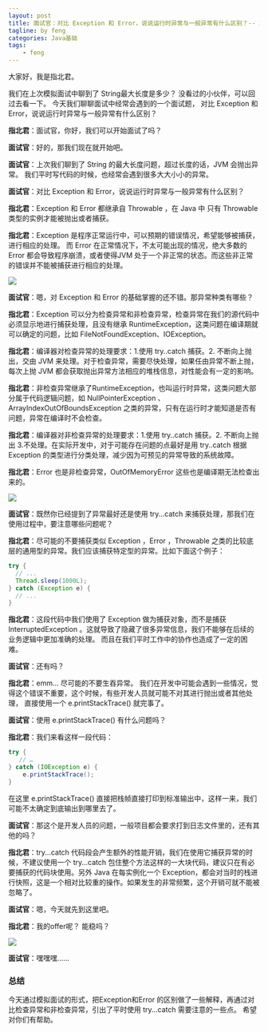 ```yaml
---
layout: post
title: 面试官：对比 Exception 和 Error，说说运行时异常与一般异常有什么区别？-- 20211110
tagline: by feng
categories: Java基础
tags: 
    - feng
---
```


大家好，我是指北君。

我们在上次模拟面试中聊到了 String最大长度是多少？ 没看过的小伙伴，可以回过去看一下。 今天我们聊聊面试中经常会遇到的一个面试题， 对比 Exception 和 Error，说说运行时异常与一般异常有什么区别？

**指北君**：面试官，你好，我们可以开始面试了吗？

**面试官**：好的，那我们现在就开始吧。
<!--more-->

**面试官**：上次我们聊到了 String 的最大长度问题，超过长度的话，JVM 会抛出异常。 我们平时写代码的时候，也经常会遇到很多大大小小的异常。

**面试官**：对比 Exception 和 Error，说说运行时异常与一般异常有什么区别？

**指北君**：Exception 和 Error 都继承自 Throwable ，在 Java 中 只有 Throwable 类型的实例才能被抛出或者捕获。

**指北君**：Exception 是程序正常运行中，可以预期的错误情况，希望能够被捕获，进行相应的处理。 而 Error 在正常情况下，不太可能出现的情况，绝大多数的 Error 都会导致程序崩溃，或者使得JVM 处于一个非正常的状态。而这些非正常的错误并不能被捕获进行相应的处理。

![](https://gitee.com/274904168/image-repo/raw/master/202111062220076.gif)

**面试官**：嗯，对 Exception 和 Error 的基础掌握的还不错。那异常种类有哪些？

**指北君**：Exception 可以分为检查异常和非检查异常，检查异常在我们的源代码中必须显示地进行捕获处理，且没有继承 RuntimeException，这类问题在编译期就可以确定的问题，比如 FileNotFoundException、IOException。

**指北君**：编译器对检查异常的处理要求：1.使用 try..catch 捕获。2. 不断向上抛出，交由 JVM 来处理。对于检查异常，需要尽快处理，如果任由异常不断上抛，每次上抛 JVM 都会获取抛出异常方法相应的堆栈信息，对性能会有一定的影响。 

**指北君**：非检查异常继承了RuntimeException，也叫运行时异常，这类问题大部分属于代码逻辑问题，如 NullPointerException 、ArrayIndexOutOfBoundsException 之类的异常，只有在运行时才能知道是否有问题，异常在编译时不会检查。

**指北君**：编译器对非检查异常的处理要求：1.使用 try..catch 捕获。2. 不断向上抛出 3.不处理。在实际开发中，对于可能存在问题的点最好是用 try..catch 根据 Exception 的类型进行分类处理，减少因为可预见的异常导致的系统故障。

**指北君**：Error 也是非检查异常，OutOfMemoryError 这些也是编译期无法检查出来的。

![](https://gitee.com/274904168/image-repo/raw/master/202111062221963.gif)

**面试官**：既然你已经提到了异常最好还是使用 try...catch 来捕获处理，那我们在使用过程中，要注意哪些问题呢？

**指北君**：尽可能的不要捕获类似 Exception ，Error ，Throwable 之类的比较底层的通用型的异常。我们应该捕获特定型的异常。比如下面这个例子：

```java
try {
  // ...
  Thread.sleep(1000L);
} catch (Exception e) {
  // ...
}
```
**指北君**：这段代码中我们使用了 Exception 做为捕获对象，而不是捕获 InterruptedException 。这就导致了隐藏了很多异常信息，我们不能够在后续的业务逻辑中更加准确的处理。 而且在我们平时工作中的协作也造成了一定的困难。

**面试官**：还有吗？

**指北君**：emm... 尽可能的不要生吞异常。 我们在开发中可能会遇到一些情况，觉得这个错误不重要，这个时候，有些开发人员就可能不对其进行抛出或者其他处理， 直接使用一个 e.printStackTrace() 就完事了。

**面试官**：使用 e.printStackTrace() 有什么问题吗？

**指北君**：我们来看这样一段代码：

```java 
try {
   // …
} catch (IOException e) {
    e.printStackTrace();
}
```
在这里 e.printStackTrace() 直接把栈帧直接打印到标准输出中，这样一来，我们可能不太确定到底输出到哪里去了。

**面试官**：那这个是开发人员的问题，一般项目都会要求打到日志文件里的，还有其他的吗？

**指北君**：try...catch 代码段会产生额外的性能开销，我们在使用它捕获异常的时候，不建议使用一个 try...catch 包住整个方法这样的一大块代码，建议只在有必要捕获的代码块使用。另外 Java 在每实例化一个 Exception，都会对当时的栈进行快照，这是一个相对比较重的操作。如果发生的非常频繁，这个开销可就不能被忽略了。

**面试官**：嗯，今天就先到这里吧。

**指北君**：我的offer呢？ 能稳吗？

![](https://gitee.com/274904168/image-repo/raw/master/202111062222023.gif)

**面试官**：嘿嘿嘿……

### 总结

今天通过模拟面试的形式，把Exception和Error 的区别做了一些解释，再通过对比检查异常和非检查异常，引出了平时使用 try...catch 需要注意的一些点。 希望对你们有帮助。


